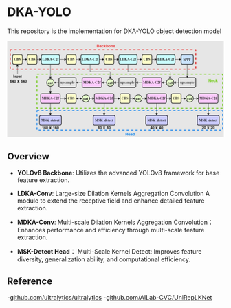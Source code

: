 # DKA-YOLO

This repository is the implementation for DKA-YOLO object detection model


![Graphical Abstract](./assets/dka_yolo.jpg)

## Overview

- **YOLOv8 Backbone**: Utilizes the advanced YOLOv8 framework for base feature extraction.

- **LDKA-Conv**: Large-size Dilation Kernels Aggregation Convolution A module to extend the receptive field and enhance detailed feature extraction.

- **MDKA-Conv**: Multi-scale Dilation Kernels Aggregation Convolution： Enhances performance and efficiency through multi-scale feature extraction.

- **MSK-Detect Head**： Multi-Scale Kernel Detect: Improves feature diversity, generalization ability, and computational efficiency.

## Reference
-[github.com/ultralytics/ultralytics](https://github.com/ultralytics/ultralytics) 
-[github.com/AILab-CVC/UniRepLKNet](https://github.com/AILab-CVC/UniRepLKNet) 
